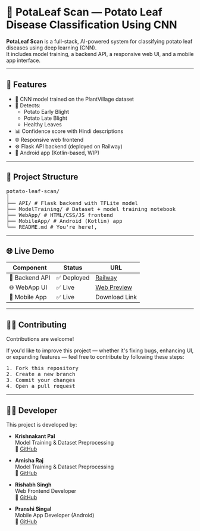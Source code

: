 # 🥔 PotaLeaf Scan — Potato Leaf Disease Classification Using CNN

**PotaLeaf Scan** is a full-stack, AI-powered system for classifying potato leaf diseases using deep learning (CNN).  
It includes model training, a backend API, a responsive web UI, and a mobile app interface.

---

## 🚀 Features

- 🧠 CNN model trained on the PlantVillage dataset
- 🌿 Detects:
  - Potato Early Blight
  - Potato Late Blight
  - Healthy Leaves
- 📊 Confidence score with Hindi descriptions
- 🌐 Responsive web frontend
- ⚙️ Flask API backend (deployed on Railway)
- 📱 Android app (Kotlin-based, WIP)

---

## 📂 Project Structure

<pre>potato-leaf-scan/
│
├── API/ # Flask backend with TFLite model
├── ModelTraining/ # Dataset + model training notebook
├── WebApp/ # HTML/CSS/JS frontend
├── MobileApp/ # Android (Kotlin) app
└── README.md # You're here!,</pre>

---

## 🌐 Live Demo

| Component      | Status     | URL                                                                 |
|----------------|------------|----------------------------------------------------------------------|
| 🧠 Backend API  | ✅ Deployed | [Railway](https://railway.com/) |
| 🌐 WebApp UI    | ✅ Live      | [Web Preview](https://iskrishnakantpal.github.io/potaleaf-scan/) |
| 📱 Mobile App   | ✅ Live       | Download Link |

---

## 🙋‍♀️ Contributing

Contributions are welcome!

If you'd like to improve this project — whether it's fixing bugs, enhancing UI, or expanding features — feel free to contribute by following these steps:

<pre>1. Fork this repository
2. Create a new branch
3. Commit your changes
4. Open a pull request</pre>

---

## 👩‍💻 Developer

This project is developed by:

- **Krishnakant Pal**  
  Model Training & Dataset Preprocessing   
  🔗 [GitHub](https://github.com/iskrishnakantpal)

- **Amisha Raj**  
  Model Training & Dataset Preprocessing  
  🔗 [GitHub](https://github.com/)

- **Rishabh Singh**  
  Web Frontend Developer  
  🔗 [GitHub](https://github.com/)

- **Pranshi Singal**  
  Mobile App Developer (Android)  
  🔗 [GitHub](https://github.com/)

